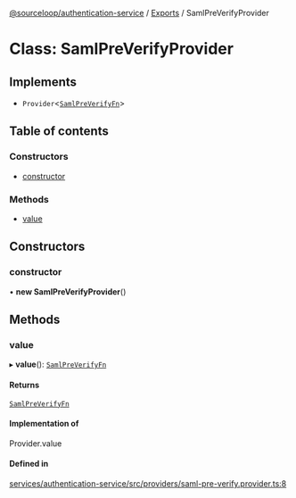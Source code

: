 [@sourceloop/authentication-service](../README.md) / [Exports](../modules.md) / SamlPreVerifyProvider

# Class: SamlPreVerifyProvider

## Implements

- `Provider`<[`SamlPreVerifyFn`](../modules.md#samlpreverifyfn)\>

## Table of contents

### Constructors

- [constructor](SamlPreVerifyProvider.md#constructor)

### Methods

- [value](SamlPreVerifyProvider.md#value)

## Constructors

### constructor

• **new SamlPreVerifyProvider**()

## Methods

### value

▸ **value**(): [`SamlPreVerifyFn`](../modules.md#samlpreverifyfn)

#### Returns

[`SamlPreVerifyFn`](../modules.md#samlpreverifyfn)

#### Implementation of

Provider.value

#### Defined in

[services/authentication-service/src/providers/saml-pre-verify.provider.ts:8](https://github.com/sourcefuse/loopback4-microservice-catalog/blob/00e854d46/services/authentication-service/src/providers/saml-pre-verify.provider.ts#L8)
